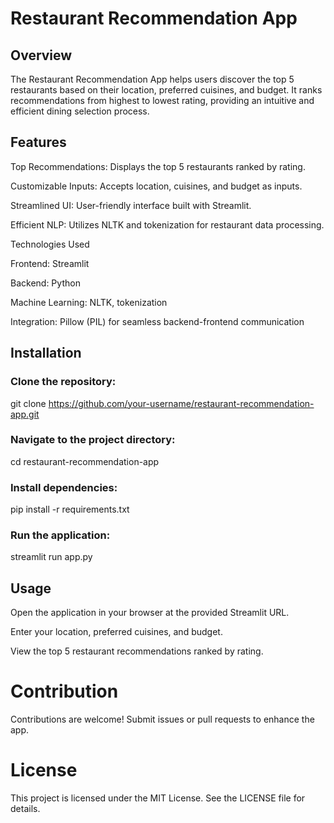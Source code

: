 # Restaurant Recommendation App

## Overview

The Restaurant Recommendation App helps users discover the top 5 restaurants based on their location, preferred cuisines, and budget. It ranks recommendations from highest to lowest rating, providing an intuitive and efficient dining selection process.

## Features

Top Recommendations: Displays the top 5 restaurants ranked by rating.

Customizable Inputs: Accepts location, cuisines, and budget as inputs.

Streamlined UI: User-friendly interface built with Streamlit.

Efficient NLP: Utilizes NLTK and tokenization for restaurant data processing.

Technologies Used

Frontend: Streamlit

Backend: Python

Machine Learning: NLTK, tokenization

Integration: Pillow (PIL) for seamless backend-frontend communication

## Installation

### Clone the repository:

git clone https://github.com/your-username/restaurant-recommendation-app.git

### Navigate to the project directory:

cd restaurant-recommendation-app

### Install dependencies:

pip install -r requirements.txt

### Run the application:

streamlit run app.py

## Usage

Open the application in your browser at the provided Streamlit URL.

Enter your location, preferred cuisines, and budget.

View the top 5 restaurant recommendations ranked by rating.

# Contribution

Contributions are welcome! Submit issues or pull requests to enhance the app.

# License

This project is licensed under the MIT License. See the LICENSE file for details.

